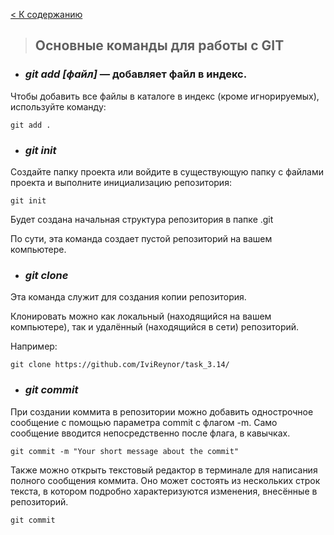 [< К содержанию](readme.md)
>## **Основные команды для работы с GIT**
- ### ***git add [файл]*** — добавляет файл в индекс.

Чтобы добавить все файлы в каталоге в индекс (кроме игнорируемых), используйте команду:
```
git add .
```
- ### ***git init***

Создайте папку проекта или войдите в существующую папку с файлами проекта и выполните инициализацию репозитория:
```
git init
```
Будет создана начальная структура репозитория в папке .git

По сути, эта команда создает пустой репозиторий на вашем компьютере.

- ### ***git clone***

Эта команда служит для создания копии репозитория.

Клонировать можно как локальный (находящийся на вашем компьютере), так и удалённый (находящийся в сети) репозиторий.

Например:
```
git clone https://github.com/IviReynor/task_3.14/
```

- ### ***git commit***
При создании коммита в репозитории можно добавить однострочное сообщение с помощью параметра commit с флагом -m. Само сообщение вводится непосредственно после флага, в кавычках.
```
git commit -m "Your short message about the commit"
```
Также можно открыть текстовый редактор в терминале для написания полного сообщения коммита. Оно может состоять из нескольких строк текста, в котором подробно характеризуются изменения, внесённые в репозиторий.
```
git commit
```
